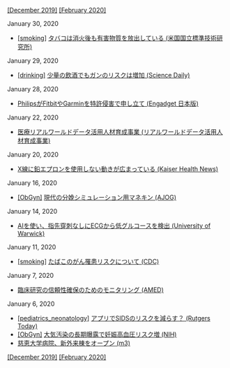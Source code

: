 [\[December 2019\]](1912.md) [\[February 2020\]](2002.md)

January 30, 2020
* [\[smoking\]](smoking.md) [タバコは消火後も有害物質を放出している (米国国立標準技術研究所)](https://www.nist.gov/news-events/news/2020/01/butt-emissions-study-finds-even-extinguished-cigarettes-give-toxins)

January 29, 2020
* [\[drinking\]](drinking.md) [少量の飲酒でもガンのリスクは増加 (Science Daily)](https://www.sciencedaily.com/releases/2019/12/191209182002.htm)

January 28, 2020
* [PhilipsがFitbitやGarminを特許侵害で申し立て (Engadget 日本版)](https://japanese.engadget.com/jp-2020-01-11-fitbit-garmin.html)

January 22, 2020
* [医療リアルワールドデータ活用人材育成事業 (リアルワールドデータ活用人材育成事業)](https://www.med-rwd.jp/)

January 20, 2020
* [X線に鉛エプロンを使用しない動きが広まっている (Kaiser Health News)](https://khn.org/news/no-shield-from-x-rays-how-science-is-rethinking-lead-aprons/)

January 16, 2020
* [\[ObGyn\]](ObGyn.md) [現代の分娩シミュレーション用マネキン (AJOG)](https://www.ajog.org/article/S0002-9378(19)30907-X/fulltext)

January 14, 2020
* [AIを使い、指先穿刺なしにECGから低グルコースを検出 (University of Warwick)](https://warwick.ac.uk/newsandevents/pressreleases/artificial_intelligence_ai/)

January 11, 2020
* [\[smoking\]](smoking.md) [たばこのがん罹患リスクについて (CDC)](https://www.cdc.gov/cancer/tobacco/index.htm)

January 7, 2020
* [臨床研究の信頼性確保のためのモニタリング (AMED)](https://www.mextnw.hosp.tohoku.ac.jp/handouts/002/wp/rm)

January 6, 2020
* [\[pediatrics_neonatology\]](pediatrics_neonatology.md) [アプリでSIDSのリスクを減らす？ (Rutgers Today)](https://news.rutgers.edu/just-had-baby-new-app-helps-keep-them-safe/20191213)
* [\[ObGyn\]](ObGyn.md) [大気汚染の長期曝露で妊娠高血圧リスク増 (NIH)](https://www.nih.gov/news-events/news-releases/pregnancy-hypertension-risk-increased-traffic-related-air-pollution)
* [慈恵大学病院、新外来棟をオープン (m3)](https://www.m3.com/news/iryoishin/719133)

[\[December 2019\]](1912.md) [\[February 2020\]](2002.md)
